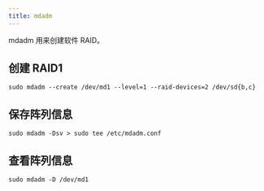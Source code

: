 ```yaml
---
title: mdadm
---
```



mdadm 用来创建软件 RAID。

## 创建 RAID1

`sudo mdadm --create /dev/md1 --level=1 --raid-devices=2 /dev/sd{b,c}`

## 保存阵列信息

`sudo mdadm -Dsv > sudo tee /etc/mdadm.conf`

## 查看阵列信息

`sudo mdadm -D /dev/md1`
